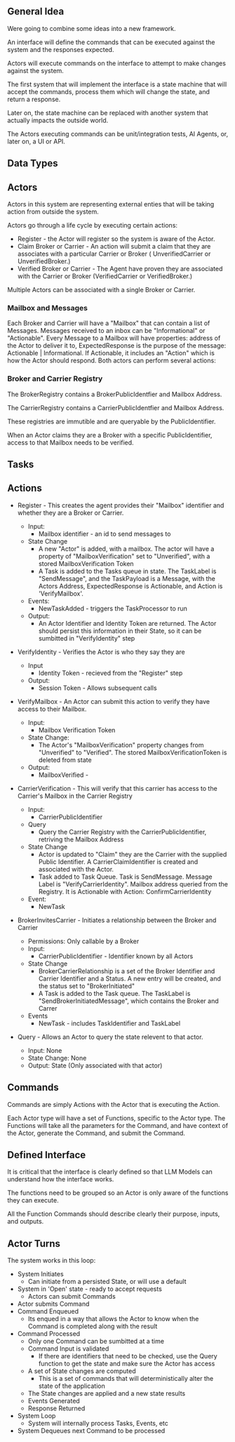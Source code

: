 
## General Idea

Were going to combine some ideas into a new framework.

An interface will define the commands that can be executed against the system and the responses expected.

Actors will execute commands on the interface to attempt to make changes against the system.

The first system that will implement the interface is a state machine that will accept the commands, process them which will change the state, and return a response.

Later on, the state machine can be replaced with another system that actually impacts the outside world.

The Actors executing commands can be unit/integration tests, AI Agents, or, later on, a UI or API.

## Data Types

## Actors

Actors in this system are representing external enties that will be taking action from outside the system.

Actors go through a life cycle by executing certain actions:
* Register - the Actor will register so the system is aware of the Actor.
* Claim Broker or Carrier - An action will submit a claim that they are associates with a particular Carrier or Broker ( UnverifiedCarrier or UnverifiedBroker.)
* Verified Broker or Carrier - The Agent have proven they are associated with the Carrier or Broker (VerifiedCarrier or VerifiedBroker.)

Multiple Actors can be associated with a single Broker or Carrier.

### Mailbox and Messages

Each Broker and Carrier will have a "Mailbox" that can contain a list of Messages. Messages received to an inbox can be "Informational" or "Actionable".
Every Message to a Mailbox will have properties: address of the Actor to deliver it to, ExpectedResponse is the purpose of the message: Actionable | Informational. If Actionable, it includes an "Action" which is how the Actor should respond. 
Both actors can perform several actions:

### Broker and Carrier Registry

The BrokerRegistry contains a BrokerPublicIdentfier and Mailbox Address.

The CarrierRegistry contains a CarrierPublicIdentfier and Mailbox Address.

These registries are immutible and are queryable by the PublicIdentifier.

When an Actor claims they are a Broker with a specific PublicIdentifier, access to that Mailbox needs to be verified.

## Tasks

## Actions

* Register - This creates the agent provides their "Mailbox" identifier and whether they are a Broker or Carrier. 
  * Input:
    * Mailbox identifier - an id to send messages to
  * State Change
    * A new "Actor" is added, with a mailbox. The actor will have a property of "MailboxVerification" set to "Unverified", with a stored MailboxVerification Token
    * A Task is added to the Tasks queue in state. The TaskLabel is "SendMessage", and the TaskPayload is a Message, with the Actors Address, ExpectedResponse is Actionable, and Action is 'VerifyMailbox'.
  * Events:
    * NewTaskAdded - triggers the TaskProcessor to run
  * Output:
    * An Actor Identifier and Identity Token are returned. The Actor should persist this information in their State, so it can be sumbitted in "VerifyIdentity" step
* VerifyIdentity - Verifies the Actor is who they say they are
  * Input
    * Identity Token - recieved from the "Register" step
  * Output:
    * Session Token - Allows subsequent calls
* VerifyMailbox - An Actor can submit this action to verify they have access to their Mailbox.
  * Input:
    * Mailbox Verification Token
  * State Change:
    * The Actor's "MailboxVerification" property changes from "Unverified" to "Verified". The stored MailboxVerificationToken is deleted from state 
  * Output:
    * MailboxVerified - 
* CarrierVerification - This will verify that this carrier has access to the Carrier's Mailbox in the Carrier Registry
  * Input:
    * CarrierPublicIdentifier
  * Query
    * Query the Carrier Registry with the CarrierPublicIdentifier, retriving the Mailbox Address
  * State Change
    * Actor is updated to "Claim" they are the Carrier with the supplied Public Identifier. A CarrierClaimIdentifier is created and associated with the Actor.
    * Task added to Task Queue. Task is SendMessage. Message Label is "VerifyCarrierIdentity". Mailbox address queried from the Registry. It is Actionable with Action: ConfirmCarrierIdentity
  * Event:
    * NewTask
* BrokerInvitesCarrier - Initiates a relationship between the Broker and Carrier
  * Permissions: Only callable by a Broker
  * Input:
    * CarrierPublicIdentifier - Identifier known by all Actors
  * State Change
    * BrokerCarrierRelationship is a set of the Broker Identifier and Carrier Identifier and a Status. A new entry will be created, and the status set to "BrokerInitiated"
    * A Task is added to the Task queue. The TaskLabel is "SendBrokerInitiatedMessage", which contains the Broker and Carrer
  * Events
    * NewTask - includes TaskIdentifier and TaskLabel

* Query - Allows an Actor to query the state relevent to that actor.
  * Input: None
  * State Change: None
  * Output: State (Only associated with that actor)

## Commands

Commands are simply Actions with the Actor that is executing the Action.

Each Actor type will have a set of Functions, specific to the Actor type. The Functions will take all the parameters for the Command, and have context of the Actor, generate the Command, and submit the Command.

## Defined Interface

It is critical that the interface is clearly defined so that LLM Models can understand how the interface works.

The functions need to be grouped so an Actor is only aware of the functions they can execute.

All the Function Commands should describe clearly their purpose, inputs, and outputs.


## Actor Turns

The system works in this loop:

* System Initiates
  * Can initiate from a persisted State, or will use a default
* System in 'Open' state - ready to accept requests
  * Actors can submit Commands
* Actor submits Command
* Command Enqueued
  * Its enqued in a way that allows the Actor to know when the Command is completed along with the result
* Command Processed
  * Only one Command can be sumbitted at a time
  * Command Input is validated
    * If there are identifiers that need to be checked, use the Query function to get the state and make sure the Actor has access
  * A set of State changes are computed
    * This is a set of commands that will deterministically alter the state of the application
  * The State changes are applied and a new state results
  * Events Generated
  * Response Returned
* System Loop
  * System will internally process Tasks, Events, etc
* System Dequeues next Command to be processed




